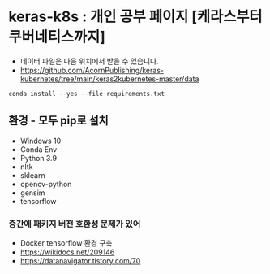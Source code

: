 # keras-k8s : 개인 공부 페이지 [케라스부터 쿠버네티스까지]
- 데이터 파일은 다음 위치에서 받을 수 있습니다. 
- https://github.com/AcornPublishing/keras-kubernetes/tree/main/keras2kubernetes-master/data

```
conda install --yes --file requirements.txt
```

## 환경 - 모두 pip로 설치 
- Windows 10
- Conda Env 
- Python 3.9
- nltk
- sklearn
- opencv-python 
- gensim 
- tensorflow

### 중간에 패키지 버전 호환성 문제가 있어 
- Docker tensorflow 환경 구축 
- https://wikidocs.net/209146
- https://datanavigator.tistory.com/70